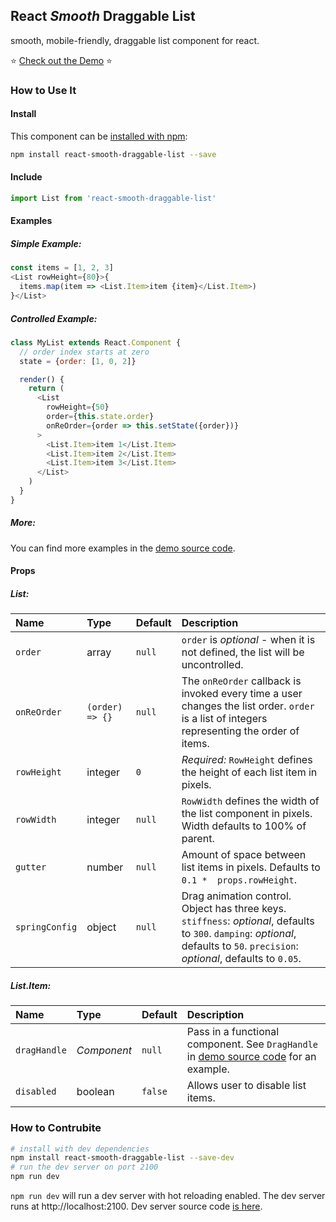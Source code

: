 ## React _Smooth_ Draggable List

smooth, mobile-friendly, draggable list component for react.

:star: [Check out the Demo](https://mac-s-g.github.io/react-smooth-draggable-list/demo/dist/) :star:

### How to Use It

#### Install
This component can be [installed with npm](https://www.npmjs.com/package/react-smooth-draggable-list):
```bash
npm install react-smooth-draggable-list --save
```

#### Include
```javascript
import List from 'react-smooth-draggable-list'
```

#### Examples
##### Simple Example:
```javascript
const items = [1, 2, 3]
<List rowHeight={80}>{
  items.map(item => <List.Item>item {item}</List.Item>)
}</List>
```

##### Controlled Example:
```javascript
class MyList extends React.Component {
  // order index starts at zero
  state = {order: [1, 0, 2]}

  render() {
    return (
      <List
        rowHeight={50}
        order={this.state.order}
        onReOrder={order => this.setState({order})}
      >
        <List.Item>item 1</List.Item>
        <List.Item>item 2</List.Item>
        <List.Item>item 3</List.Item>
      </List>
    )
  }
}
```

##### More:
You can find more examples in the [demo source code](https://github.com/mac-s-g/react-smooth-draggable-list/blob/master/demo/js/Examples.js).

#### Props
##### List:
Name|Type|Default|Description
|:---|:---|:---|:---
`order`|array|`null`|`order` is _optional_ - when it is not defined, the list will be uncontrolled.
`onReOrder`|`(order) => {}`|`null`|The `onReOrder` callback is invoked every time a user changes the list order.  `order` is a list of integers representing the order of items.
`rowHeight`|integer|`0`|*Required:* `RowHeight` defines the height of each list item in pixels.
`rowWidth`|integer|`null`|`RowWidth` defines the width of the list component in pixels.  Width defaults to 100% of parent.
`gutter`|number|`null`|Amount of space between list items in pixels. Defaults to `0.1 *  props.rowHeight`.
`springConfig`|object|`null`|Drag animation control. Object has three keys. `stiffness`: _optional_, defaults to `300`. `damping`: _optional_, defaults to `50`. `precision`: _optional_, defaults to `0.05`.

##### List.Item:
Name|Type|Default|Description
|:---|:---|:---|:---
`dragHandle`|_Component_|`null`|Pass in a functional component.  See `DragHandle` in [demo source code](https://github.com/mac-s-g/react-smooth-draggable-list/blob/master/demo/js/Examples.js) for an example.
`disabled`|boolean|`false`|Allows user to disable list items.


### How to Contrubite
```bash
# install with dev dependencies
npm install react-smooth-draggable-list --save-dev
# run the dev server on port 2100
npm run dev
```
`npm run dev` will run a dev server with hot reloading enabled.  The dev server runs at http://localhost:2100.  Dev server source code [is here](https://github.com/mac-s-g/react-smooth-draggable-list/blob/master/dev-server/js/Examples.js).
